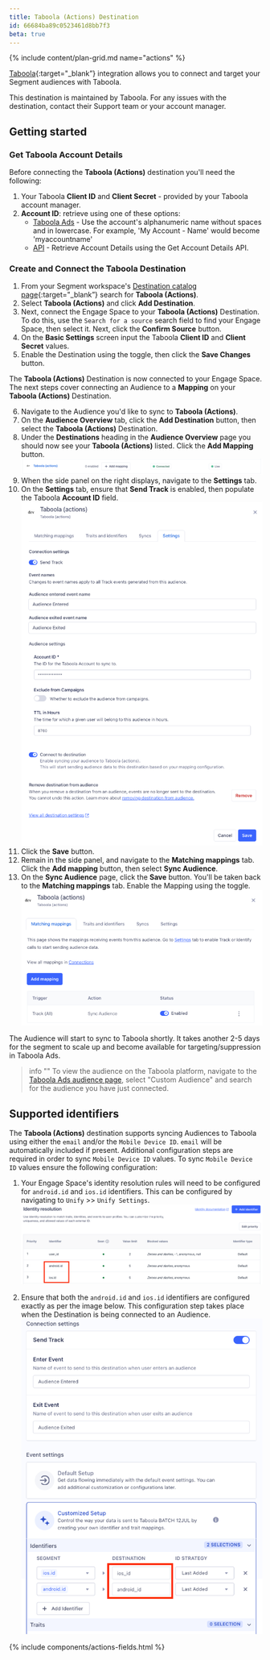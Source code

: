 ```yaml
---
title: Taboola (Actions) Destination
id: 66684ba89c0523461d8bb7f3
beta: true
---
```


{% include content/plan-grid.md name="actions" %}

[Taboola](https://developers.taboola.com/backstage-api/reference/create-a-first-party-audience/?utm_source=segmentio&utm_medium=docs&utm_campaign=partners){:target="_blank”} integration allows you to connect and target your Segment audiences with Taboola.

This destination is maintained by Taboola. For any issues with the destination, contact their Support team or your account manager.

## Getting started

### Get Taboola Account Details

Before connecting the **Taboola (Actions)** destination you'll need the following:
1. Your Taboola **Client ID** and **Client Secret** - provided by your Taboola account manager.
2. **Account ID**: retrieve using one of these options:
   * [Taboola Ads](https://ads.taboola.com) - Use the account's alphanumeric name without spaces and in lowercase. For example, 'My Account - Name' would become 'myaccountname'
   * [API](https://developers.taboola.com/backstage-api/reference/get-account-details) - Retrieve Account Details using the Get Account Details API.

### Create and Connect the Taboola Destination

1. From your Segment workspace's [Destination catalog page](https://app.segment.com/goto-my-workspace/destinations/catalog){:target="_blank”} search for **Taboola (Actions)**.
2. Select **Taboola (Actions)** and click **Add Destination**.
3. Next, connect the Engage Space to your **Taboola (Actions)** Destination. To do this, use the `Search for a source` search field to find your Engage Space, then select it. Next, click the **Confirm Source** button.
4. On the **Basic Settings** screen input the Taboola **Client ID** and **Client Secret** values.
5. Enable the Destination using the toggle, then click the **Save Changes** button. 

The **Taboola (Actions)** Destination is now connected to your Engage Space. The next steps cover connecting an Audience to a **Mapping** on your **Taboola (Actions)** Destination.

6. Navigate to the Audience you'd like to sync to **Taboola (Actions)**. 
7. On the **Audience Overview** tab, click the **Add Destination** button, then select the **Taboola (Actions)** Destination. 
8. Under the **Destinations** heading in the **Audience Overview** page you should now see your **Taboola (Actions)** listed. Click the **Add Mapping** button. 
![Add mapping](images/add_mapping.png)
9. When the side panel on the right displays, navigate to the **Settings** tab. 
9. On the **Settings** tab, ensure that **Send Track** is enabled, then populate the Taboola **Account ID** field.
![Audience settings](images/audience_settings.png)
10. Click the **Save** button. 
11. Remain in the side panel, and navigate to the **Matching mappings** tab. Click the **Add mapping** button, then select **Sync Audience**. 
12. On the **Sync Audience** page, click the **Save** button. You'll be taken back to the **Matching mappings** tab. Enable the Mapping using the toggle.   
![Enabled mapping](images/enabled_mapping.png)

The Audience will start to sync to Taboola shortly.
It takes another 2-5 days for the segment to scale up and become available for targeting/suppression in Taboola Ads.

> info ""
> To view the audience on the Taboola platform, navigate to the [Taboola Ads audience page](https://ads.taboola.com/audiences), select "Custom Audience" and search for the audience you have just connected.

## Supported identifiers

The **Taboola (Actions)** destination supports syncing Audiences to Taboola using either the `email` and/or the `Mobile Device ID`.
`email` will be automatically included if present. Additional configuration steps are required in order to sync `Mobile Device ID` values. To sync `Mobile Device ID` values ensure the following configuration:  

1. Your Engage Space's identity resolution rules will need to be configured for `android.id` and `ios.id` identifiers. This can be configured by navigating to `Unify` >> `Unify Settings`. 
![Enage ID Resolution Settings with android.id and ios.id configured](images/engage_id_resolution_settings.png)
 
2. Ensure that both the `android.id` and `ios.id` identifiers are configured exactly as per the image below. This configuration step takes place when the Destination is being connected to an Audience. 
![Device ID config for android.id and ios.id identifiers](images/device_id_identifier_config.png)

{% include components/actions-fields.html %}
